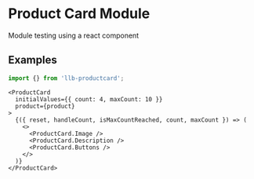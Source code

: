 # Product Card Module

Module testing using a react component

## Examples

```js
import {} from 'llb-productcard';
```

```tsx
<ProductCard
  initialValues={{ count: 4, maxCount: 10 }}
  product={product}
>
  {({ reset, handleCount, isMaxCountReached, count, maxCount }) => (
    <>
      <ProductCard.Image />
      <ProductCard.Description />
      <ProductCard.Buttons />
    </>
  )}
</ProductCard>
```